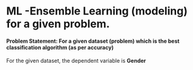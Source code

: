# ML -Ensemble Learning (modeling) for a given problem.
#### Problem Statement: For a given dataset (problem) which is the best classification algorithm (as per accuracy)
For the given dataset, the dependent variable is **Gender**
